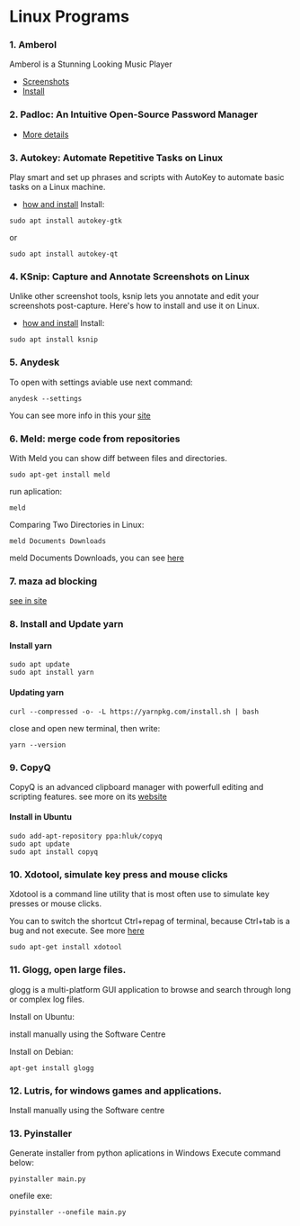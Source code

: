 # Linux Programs
<!--
todo:
 The following is a community compiled list of Linux equivalents of Windows programs.
https://www.linuxliteos.com/manual/software.html#installsoftware
-->

### 1. Amberol
Amberol is a Stunning Looking Music Player

* [Screenshots](https://itsfoss.com/amberol-music-player/)
* [Install](https://linuxmasterclub.com/amberol/)

### 2. Padloc: An Intuitive Open-Source Password Manager
* [More details](https://itsfoss.com/padloc/)

### 3. Autokey: Automate Repetitive Tasks on Linux
Play smart and set up phrases and scripts with AutoKey to automate basic tasks on a Linux machine.
* [how and install](https://www.makeuseof.com/use-autokey-to-automate-repetitive-tasks-on-linux/)
Install:
```
sudo apt install autokey-gtk
```
or
```
sudo apt install autokey-qt
```
### 4. KSnip: Capture and Annotate Screenshots on Linux
Unlike other screenshot tools, ksnip lets you annotate and edit your screenshots post-capture. Here's how to install and use it on Linux.
* [how and install](https://www.makeuseof.com/how-to-install-use-ksnip-linux/)
Install:
```
sudo apt install ksnip
```
### 5. Anydesk
To open with settings aviable use next command:
```
anydesk --settings
```
You can see more info in this your [site](https://support.anydesk.com/knowledge/command-line-interface-for-windows)

### 6. Meld: merge code from repositories
With Meld you can show diff between files and directories.
```
sudo apt-get install meld
```
run aplication:
```
meld
```

Comparing Two Directories in Linux:
```
meld Documents Downloads
```

meld Documents Downloads, you can see [here](https://itsfoss.com/compare-files-linux-tools/)

### 7. maza ad blocking
[see in site](https://github.com/tanrax/maza-ad-blocking/blob/master/maza)


### 8. Install and Update yarn
#### Install yarn
```
sudo apt update
sudo apt install yarn
```
#### Updating yarn
```
curl --compressed -o- -L https://yarnpkg.com/install.sh | bash
```
close and open new terminal, then write:
```
yarn --version
```

<!-- 
to do: 
https://itsubuntu.com/list-of-best-useful-linux-applications/
-->
### 9. CopyQ
CopyQ is an advanced clipboard manager with powerfull editing and scripting features.
see more on its [website](https://github.com/hluk/CopyQ)

#### Install in Ubuntu
```
sudo add-apt-repository ppa:hluk/copyq
sudo apt update
sudo apt install copyq
```
### 10. Xdotool, simulate key press and mouse clicks
Xdotool is a command line utility that is most often use to simulate key presses or mouse clicks.

You can to switch the shortcut Ctrl+repag of terminal, because Ctrl+tab is a bug and not execute. See more [here](https://askubuntu.com/questions/715312/how-to-switch-tabs-terminal-using-ctrl-tab)

```
sudo apt-get install xdotool
```

### 11. Glogg, open large files.
glogg is a multi-platform GUI application to browse and search through long or complex log files.

Install on Ubuntu:

install manually using the Software Centre

Install on Debian:
```
apt-get install glogg
```

### 12. Lutris, for windows games and applications.
Install manually using the Software centre

### 13. Pyinstaller
Generate installer from python aplications in Windows
Execute command below:
```
pyinstaller main.py
```
onefile exe:
```
pyinstaller --onefile main.py
```
